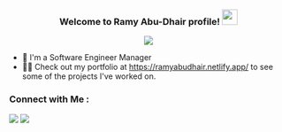 


<h3 align="center">
  Welcome to Ramy Abu-Dhair profile!
  <img src="https://media.giphy.com/media/hvRJCLFzcasrR4ia7z/giphy.gif" width="28">
</h3>
<!-- Typing SVG by DenverCoder1 - https://github.com/DenverCoder1/readme-typing-svg -->
<p align="center">
  <a href="https://github.com/DenverCoder1/readme-typing-svg"><img src="https://readme-typing-svg.herokuapp.com/?lines=IT%20leadership;DevOps%20And%20Cloud%20Management;Full-Stack%20Web%20Development&font=Fira%20Code&center=true&width=440&height=45&color=f75c7e&vCenter=true&size=22"></a>
</p> 

  

- 🏢 I'm a Software Engineer Manager
- 👨‍💻 Check out my portfolio at https://ramyabudhair.netlify.app/ to see some of the projects I've worked on.

<!-- 
--creating Web Site
https://www.netlify.com/ 

--- Creating GitHub Profile
htts://readme.so/editor
-->
### Connect with Me :

<a href="https://linkedin.com/in/ramyabudhair" target="_blank"><img src="https://img.shields.io/badge/-Ramy%20AbuDhair-0077B5?style=for-the-badge&logo=Linkedin&logoColor=white"/></a></a>
<a href="https://t.me/RamyAbuDhair" target="_blank"><img src="https://img.shields.io/badge/-Ramy%20AbuDhair-0077B5?style=for-the-badge&logo=Telegram&logoColor=white"/></a>

<!-- https://shields.io
### 🛠 &nbsp;Tech Stack
![JavaScript](https://img.shields.io/badge/-JavaScript-05122A?style=flat&logo=javascript)&nbsp;
![Bootstrap](https://img.shields.io/badge/-Bootstrap-05122A?style=flat&logo=bootstrap&logoColor=563D7C)&nbsp;
![HTML](https://img.shields.io/badge/-HTML-05122A?style=flat&logo=HTML5)&nbsp;
![CSS](https://img.shields.io/badge/-CSS-05122A?style=flat&logo=CSS3&logoColor=1572B6)&nbsp;
![React.js](https://img.shields.io/badge/-React-05122A?style=flat&logo=react)
![Node.js](https://img.shields.io/badge/-Node.js-05122A?style=flat&logo=node.js&logoColor=339933)&nbsp;
![Git](https://img.shields.io/badge/-Git-05122A?style=flat&logo=git)&nbsp;
![GitHub](https://img.shields.io/badge/-GitHub-05122A?style=flat&logo=github)&nbsp;
![Visual Studio Code](https://img.shields.io/badge/-Visual%20Studio%20Code-05122A?style=flat&logo=visual-studio-code&logoColor=007ACC)&nbsp;
![Sass](https://img.shields.io/badge/-Sass-05122A?style=flat&logo=sass)&nbsp;
![GraphQL](https://img.shields.io/badge/-GraphQL-05122A?style=flat&logo=GraphQL)&nbsp;
![MongoDB](https://img.shields.io/badge/-MongoDB-05122A?style=flat&logo=MongoDB)&nbsp;
![Python](https://img.shields.io/badge/-Python%20-05122A?style=flat&logo=python)&nbsp;

-->


